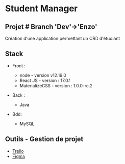 # Student Manager 
## Projet # Branch 'Dev'->'Enzo'
Création d'une application permettant un CRD d'étudiant

## Stack
- Front : 
    - node - version v12.19.0
    - React JS  -  version : 17.0.1
    - MaterializeCSS  -  version : 1.0.0-rc.2
- Back  :
    - Java

- Bdd:
    - MySQL
## Outils - Gestion de projet
 - [Trello](https://trello.com/b/RelHS6iI/projet-devops-b3-sprint-1)
 - [Figma](https://www.figma.com/file/Nji2MoMfORurVMmMAtJ4oO/Student-Manager)
